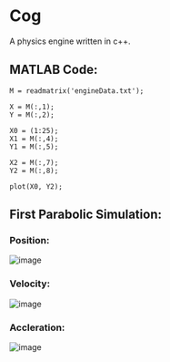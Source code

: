 # Cog
A physics engine written in c++.


## MATLAB Code:
```
M = readmatrix('engineData.txt');

X = M(:,1);
Y = M(:,2);

X0 = (1:25);
X1 = M(:,4);
Y1 = M(:,5);

X2 = M(:,7);
Y2 = M(:,8);

plot(X0, Y2);
```

## First Parabolic Simulation:

### Position:
![image](https://github.com/AveAng02/Cog/blob/main/parabolicmotion_position.png)

### Velocity:
![image](https://github.com/AveAng02/Cog/blob/main/parabolicmotion_y_velocity.png)

### Accleration:
![image](https://github.com/AveAng02/Cog/blob/main/parabolicmotion_g_applied.png)

